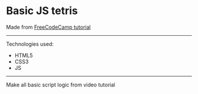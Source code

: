 Basic JS tetris
========================
Made from [FreeCodeCamp tutorial](https://www.youtube.com/watch?v=rAUn1Lom6dw&feature=emb_logo)
***
Technologies used:
- HTML5
- CSS3
- JS 
***

Make all basic script logic from video tutorial

